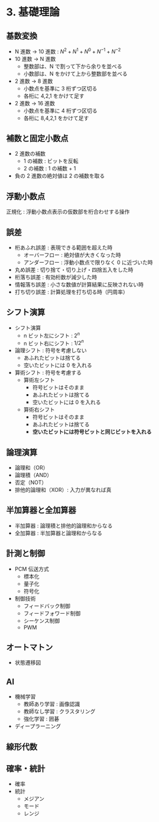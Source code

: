 # 3. 基礎理論

## 基数変換

- N 進数 → 10 進数 : $N^2+N^1+N^0+N^{-1}+N^{-2}$
- 10 進数 → N 進数
  - 整数部は、N で割って下から余りを並べる
  - 小数部は、N をかけて上から整数部を並べる
- 2 進数 → 8 進数
  - 小数点を基準に 3 桁ずつ区切る
  - 各桁に 4,2,1 をかけて足す
- 2 進数 → 16 進数
  - 小数点を基準に 4 桁ずつ区切る
  - 各桁に 8,4,2,1 をかけて足す

## 補数と固定小数点

- 2 進数の補数
  - 1 の補数 : ビットを反転
  - 2 の補数 : 1 の補数 + 1
- 負の 2 進数の絶対値は 2 の補数を取る

## 浮動小数点

正規化 : 浮動小数点表示の仮数部を桁合わせする操作

## 誤差

- 桁あふれ誤差 : 表現できる範囲を超えた時
  - オーバーフロー : 絶対値が大きくなった時
  - アンダーフロー : 浮動小数点で限りなく 0 に近づいた時
- 丸め誤差 : 切り捨て・切り上げ・四捨五入をした時
- 桁落ち誤差 : 有効桁数が減少した時
- 情報落ち誤差 : 小さな数値が計算結果に反映されない時
- 打ち切り誤差 : 計算処理を打ち切る時（円周率）

## シフト演算

- シフト演算
  - n ビット左にシフト : $2^n$
  - n ビット右にシフト : $1/2^n$
- 論理シフト : 符号を考慮しない
  - あふれたビットは捨てる
  - 空いたビットには 0 を入れる
- 算術シフト : 符号を考慮する
  - 算術左シフト
    - 符号ビットはそのまま
    - あふれたビットは捨てる
    - 空いたビットには 0 を入れる
  - 算術右シフト
    - 符号ビットはそのまま
    - あふれたビットは捨てる
    - **空いたビットには符号ビットと同じビットを入れる**

## 論理演算

- 論理和（OR）
- 論理積（AND）
- 否定（NOT）
- 排他的論理和（XOR）: 入力が異なれば真

## 半加算器と全加算器

- 半加算器 : 論理積と排他的論理和からなる
- 全加算器 : 半加算器と論理和からなる

## 計測と制御

- PCM 伝送方式
  - 標本化
  - 量子化
  - 符号化
- 制御技術
  - フィードバック制御
  - フィードフォワード制御
  - シーケンス制御
  - PWM

## オートマトン

- 状態遷移図

## AI

- 機械学習
  - 教師あり学習 : 画像認識
  - 教師なし学習 : クラスタリング
  - 強化学習 : 囲碁
- ディープラーニング

## 線形代数

## 確率・統計

- 確率
- 統計
  - メジアン
  - モード
  - レンジ
